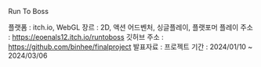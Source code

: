 Run To Boss

플랫폼 : itch.io, WebGL
장르 : 2D, 액션 어드벤처, 싱글플레이, 플랫포머
플레이 주소 : https://eoenals12.itch.io/runtoboss
깃허브 주소 : https://github.com/binhee/finalproject
발표자료 : 
프로젝트 기간 : 2024/01/10 ~ 2024/03/06
